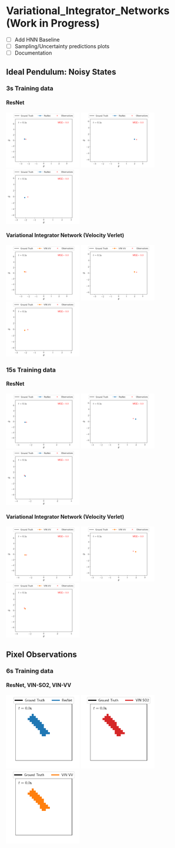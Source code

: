 # Variational_Integrator_Networks (Work in Progress)

- [ ] Add HNN Baseline
- [ ] Sampling/Uncertainty predictions plots
- [ ] Documentation

## Ideal Pendulum: Noisy States

### 3s Training data

#### ResNet

<p float="left">
  <img src="figures/pendulum/noisy-30/ResNet/1/eval/figures/traj_0.gif" width="200" />
  <img src="figures/pendulum/noisy-30/ResNet/1/eval/figures/traj_1.gif" width="200" /> 
  <img src="figures/pendulum/noisy-30/ResNet/1/eval/figures/traj_2.gif" width="200" />
</p>

#### Variational Integrator Network (Velocity Verlet)

<p float="left">
  <img src="figures/pendulum/noisy-30/VIN_VV/1/eval/figures/traj_0.gif" width="200" />
  <img src="figures/pendulum/noisy-30/VIN_VV/1/eval/figures/traj_1.gif" width="200" /> 
  <img src="figures/pendulum/noisy-30/VIN_VV/1/eval/figures/traj_2.gif" width="200" />
</p>

### 15s Training data

#### ResNet

<p float="left">
  <img src="figures/pendulum/noisy-150/ResNet/1/eval/figures/traj_0.gif" width="200" />
  <img src="figures/pendulum/noisy-150/ResNet/1/eval/figures/traj_1.gif" width="200" /> 
  <img src="figures/pendulum/noisy-150/ResNet/1/eval/figures/traj_2.gif" width="200" />
</p>

#### Variational Integrator Network (Velocity Verlet)

<p float="left">
  <img src="figures/pendulum/noisy-150/VIN_VV/1/eval/figures/traj_0.gif" width="200" />
  <img src="figures/pendulum/noisy-150/VIN_VV/1/eval/figures/traj_1.gif" width="200" /> 
  <img src="figures/pendulum/noisy-150/VIN_VV/1/eval/figures/traj_2.gif" width="200" />
</p>

## Pixel Observations

### 6s Training data

#### ResNet, VIN-SO2, VIN-VV

<p float="left">
  <img src="figures/pendulum/pixels-60/ResNet/1/eval/figures/traj_0.gif" width="200" />
  <img src="figures/pendulum/pixels-60/VIN_SO2/1/eval/figures/traj_0.gif" width="200" />
  <img src="figures/pendulum/pixels-60/VIN_VV/1/eval/figures/traj_0.gif" width="200" />
</p>